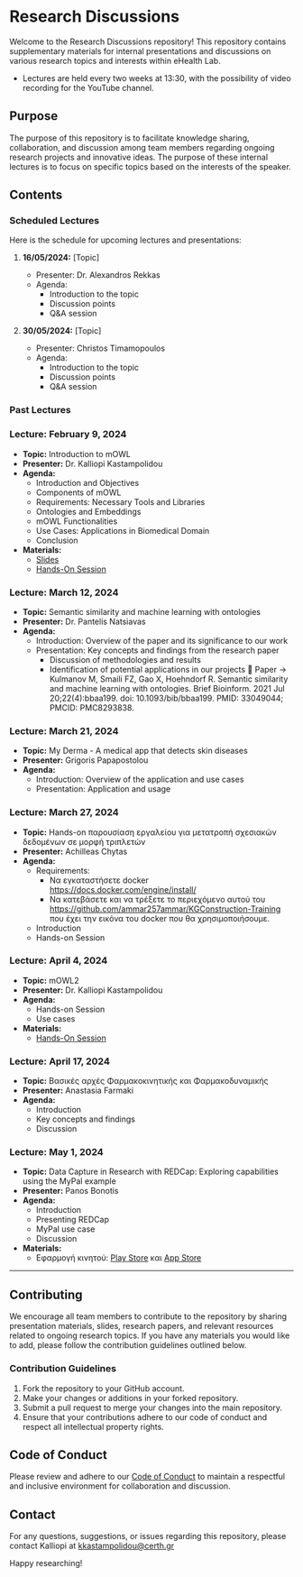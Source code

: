 # Research Discussions

Welcome to the Research Discussions repository! This repository contains supplementary materials for internal presentations and discussions on various research topics and interests within eHealth Lab.
  - Lectures are held every two weeks at 13:30, with the possibility of video recording for the YouTube channel.


## Purpose

The purpose of this repository is to facilitate knowledge sharing, collaboration, and discussion among team members regarding ongoing research projects and innovative ideas. The purpose of these internal lectures is to focus on specific topics based on the interests of the speaker.


## Contents

### Scheduled Lectures

Here is the schedule for upcoming lectures and presentations:

1. **16/05/2024:** [Topic]
   - Presenter: Dr. Alexandros Rekkas
   - Agenda:
     - Introduction to the topic
     - Discussion points
     - Q&A session
    
2. **30/05/2024:** [Topic]
   - Presenter: Christos Timamopoulos
   - Agenda:
     - Introduction to the topic
     - Discussion points
     - Q&A session

 
### Past Lectures

### Lecture: February 9, 2024

- **Topic:** Introduction to mOWL
- **Presenter:** Dr. Kalliopi Kastampolidou
- **Agenda:**
  - Introduction and Objectives
  - Components of mOWL
  - Requirements: Necessary Tools and Libraries
  - Ontologies and Embeddings
  - mOWL Functionalities
  - Use Cases: Applications in Biomedical Domain
  - Conclusion
- **Materials:**
  - [Slides](./Intro-to-mOWL/mOWL.pptx)
  - [Hands-On Session](./Intro-to-mOWL)

### Lecture: March 12, 2024

- **Topic:** Semantic similarity and machine learning with ontologies
- **Presenter:** Dr. Pantelis Natsiavas
- **Agenda:**
   - Introduction: Overview of the paper and its significance to our work
   - Presentation: Key concepts and findings from the research paper
       - Discussion of methodologies and results
       - Identification of potential applications in our projects
📝 Paper → Kulmanov M, Smaili FZ, Gao X, Hoehndorf R. Semantic similarity and machine learning with ontologies. Brief Bioinform. 2021 Jul 20;22(4):bbaa199. doi: 10.1093/bib/bbaa199. PMID: 33049044; PMCID: PMC8293838.

### Lecture: March 21, 2024

- **Topic:** My Derma - A medical app that detects skin diseases
- **Presenter:** Grigoris Papapostolou
- **Agenda:**
   - Introduction: Overview of the application and use cases
   - Presentation: Application and usage
 
### Lecture: March 27, 2024

- **Topic:** Hands-on παρουσίαση εργαλείου για μετατροπή σχεσιακών δεδομένων σε μορφή τριπλετών
- **Presenter:** Achilleas Chytas
- **Agenda:**
   - Requirements:
     - Να εγκαταστήσετε docker https://docs.docker.com/engine/install/
     - Να κατεβάσετε και να τρέξετε το περιεχόμενο αυτού του https://github.com/ammar257ammar/KGConstruction-Training που έχει την εικόνα του docker που θα       χρησιμοποιήσουμε. 
   - Introduction
   - Hands-on Session
 
### Lecture: April 4, 2024

- **Topic:** mOWL2
- **Presenter:** Dr. Kalliopi Kastampolidou
- **Agenda:**
   - Hands-on Session
   - Use cases
- **Materials:**
  - [Hands-On Session](./Intro-to-mOWL)
 
### Lecture: April 17, 2024

- **Topic:** Βασικές αρχές Φαρμακοκινητικής και Φαρμακοδυναμικής
- **Presenter:** Anastasia Farmaki
- **Agenda:**
   - Introduction
   - Key concepts and findings
   - Discussion
 
### Lecture: May 1, 2024

- **Topic:** Data Capture in Research with REDCap: Exploring capabilities using the MyPal example
- **Presenter:** Panos Bonotis
- **Agenda:**
   - Introduction
   - Presenting REDCap
   - MyPal use case
   - Discussion
- **Materials:**
  - Eφαρμογή κινητού: [Play Store](https://play.google.com/store/apps/details?id=org.vumc.mycapplusbeta&pli=1) και [App Store](https://apps.apple.com/us/app/mycap/id6448734173)
 
    
---
## Contributing

We encourage all team members to contribute to the repository by sharing presentation materials, slides, research papers, and relevant resources related to ongoing research topics. If you have any materials you would like to add, please follow the contribution guidelines outlined below.

### Contribution Guidelines

1. Fork the repository to your GitHub account.
2. Make your changes or additions in your forked repository.
3. Submit a pull request to merge your changes into the main repository.
4. Ensure that your contributions adhere to our code of conduct and respect all intellectual property rights.

## Code of Conduct

Please review and adhere to our [Code of Conduct](CODE_OF_CONDUCT.md) to maintain a respectful and inclusive environment for collaboration and discussion.

## Contact

For any questions, suggestions, or issues regarding this repository, please contact Kalliopi at kkastampolidou@certh.gr

Happy researching!

